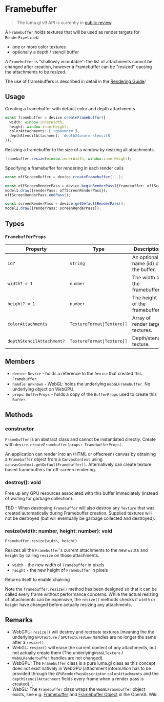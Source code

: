 # Framebuffer

> The luma.gl v9 API is currently in [public review](/docs/public-review).

A `Framebuffer` holds textures that will be used as render targets for `RenderPipeline`s:
- one or more color textures
- optionally a depth / stencil buffer

A `Framebuffer` is "shallowly immutable": the list of attachments cannot be changed after creation,
however a Framebuffer can be "resized" causing the attachments to be resized.

The use of framebuffers is described in detail in the [Rendering Guide](../../api-guide/rendering)/

## Usage

Creating a framebuffer with default color and depth attachments

```typescript
const framebuffer = device.createFramebuffer({
  width: window.innerWidth,
  height: window.innerHeight,
  colorAttachments: ['rgb8unorm'],
  depthStencilAttachment: 'depth24unorm-stencil8'
});
```

Resizing a framebuffer to the size of a window by resizing all attachments.

```typescript
framebuffer.resize(window.innerWidth, window.innerHeight);
```

Specifying a framebuffer for rendering in each render calls

```typescript
const offScreenBuffer = device.createFramebuffer(...);

const offScreenRenderPass = device.beginRenderPass({framebuffer: offScreenFramebuffer});
model1.draw({renderPass: offScreenRenderPass});
offScreenRenderPass.endPass();

const screenRenderPass = device.getDefaultRenderPass();
model2.draw({renderPass: screenRenderPass});
```

## Types

### `FramebufferProps`

| Property                  | Type                       | Description                          |
| ------------------------- | -------------------------- | ------------------------------------ |
| `id?`                     | `string`                   | An optional name (id) of the buffer. |
| `width? = 1`              | `number`                   | The width of the framebuffer.        |
| `height? = 1`             | `number`                   | The height of the framebuffer.       |
| `colorAttachments`        | `TextureFormat\|Texture[]` | Array of render target textures.     |
| `depthStencilAttachment?` | `TextureFormat\|Texture[]` | Depth/stencil texture.               |

## Members

- `device`: `Device` - holds a reference to the `Device` that created this `Framebuffer`.
- `handle`: `unknown` - WebGL: holds the underlying `WebGLFramebuffer`. No underlying object on WebGPU.
- `props`: `BufferProps` - holds a copy of the `BufferProps` used to create this `Buffer`.

## Methods

### constructor

`Framebuffer` is an abstract class and cannot be instantiated directly. Create with `device.createFramebuffer(props: FramebufferProps)`.

An application can render into an (HTML or offscreen) canvas by obtaining a
`Framebuffer` object from a `CanvasContext` using `canvasContext.getDefaultFramebuffer()`. Alternatively can create texture based framebuffers for off-screen rendering.

### destroy(): void

Free up any GPU resources associated with this buffer immediately (instead of waiting for garbage collection).

TBD - When destroying `Framebuffer` will also destroy any `Texture` that was created automatically during Framebuffer creation. Supplied textures will not be destroyed (but will eventually be garbage collected and destroyed).

### resize(width: number, height: number): void

`Framebuffer.resize(width, height)`

Resizes all the `Framebuffer`'s current attachments to the new `width` and `height` by calling `resize` on those attachments.

- `width` - the new width of `Framebuffer` in pixels
- `height` - the new height of `Framebuffer` in pixels

Returns itself to enable chaining

Note the `framebuffer.resize()` method has been designed so that it can be called every frame without performance concerns. While the actual resizing of attachments can be expensive, the `resize()` methods checks if `width` or `height` have changed before actually resizing any attachments.

## Remarks

- WebGPU: `resize()` will destroy and recreate textures (meaning the the underlying `GPUTexture` / `GPUTextureView` handles are no longer the same after a `resize()`
- WebGL: `resize()` will erase the current content of any attachments, but not actually create them (The underlying`WebGLTexture` / `WebGLRenderbuffer` handles are not changed).
- WebGPU: The `Framebuffer` class is a pure luma.gl class as this concept does not exist natively in WebGPU (attachment information has to be provided through the `GPURenderPassDescriptor` `colorAttachments` and the `depthStencilAttachment` fields every frame when a render pass is created).`.
- WebGL: The `Framebuffer` class wraps the `WebGLFramebuffer` object exists, see e.g. [Framebuffer](https://www.khronos.org/opengl/wiki/Framebuffer)
  and [Framebuffer Object](https://www.khronos.org/opengl/wiki/Framebuffer_Object) in the OpenGL Wiki.

